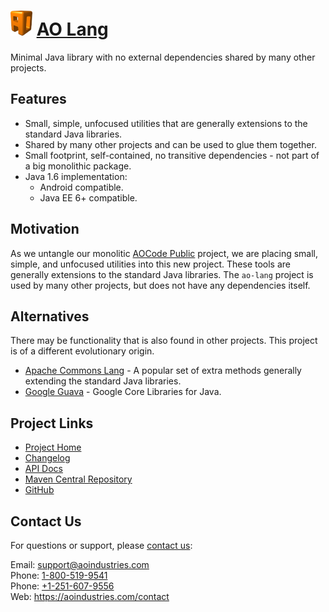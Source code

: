 # [<img src="ao-logo.png" alt="AO Logo" width="35" height="40">](https://aoindustries.com/) [AO Lang](https://aoindustries.com/ao-lang/)
Minimal Java library with no external dependencies shared by many other projects.

## Features
* Small, simple, unfocused utilities that are generally extensions to the standard Java libraries.
* Shared by many other projects and can be used to glue them together.
* Small footprint, self-contained, no transitive dependencies - not part of a big monolithic package.
* Java 1.6 implementation:
    * Android compatible.
    * Java EE 6+ compatible.

## Motivation
As we untangle our monolitic [AOCode Public](https://aoindustries.com/aocode-public/) project, we are placing small, simple, and unfocused utilities into this new project.  These tools are generally extensions to the standard Java libraries.  The `ao-lang` project is used by many other projects, but does not have any dependencies itself.

## Alternatives
There may be functionality that is also found in other projects.  This project is of a different evolutionary origin.
* [Apache Commons Lang](https://commons.apache.org/proper/commons-lang/) - A popular set of extra methods generally extending the standard Java libraries.
* [Google Guava](https://github.com/google/guava) - Google Core Libraries for Java.

## Project Links
* [Project Home](https://aoindustries.com/ao-lang/)
* [Changelog](https://aoindustries.com/ao-lang/changelog)
* [API Docs](https://aoindustries.com/ao-lang/apidocs/)
* [Maven Central Repository](https://search.maven.org/#search%7Cgav%7C1%7Cg:%22com.aoindustries%22%20AND%20a:%22ao-lang%22)
* [GitHub](https://github.com/aoindustries/ao-lang)

## Contact Us
For questions or support, please [contact us](https://aoindustries.com/contact):

Email: [support@aoindustries.com](mailto:support@aoindustries.com)  
Phone: [1-800-519-9541](tel:1-800-519-9541)  
Phone: [+1-251-607-9556](tel:+1-251-607-9556)  
Web: https://aoindustries.com/contact
